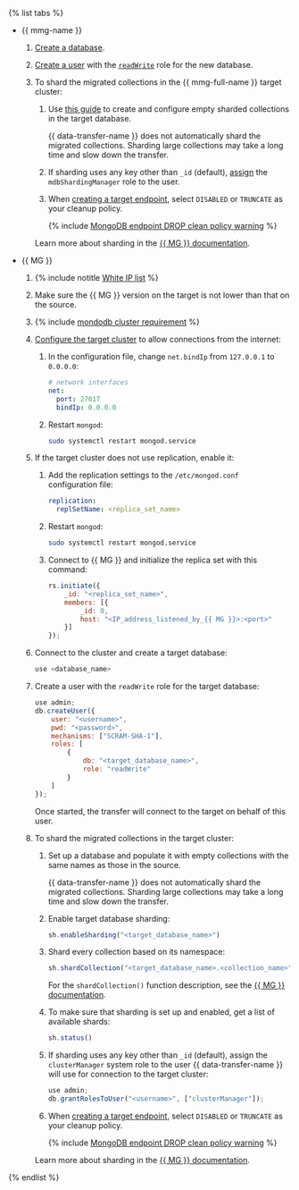 {% list tabs %}


- {{ mmg-name }}

    1. [Create a database](../../../../managed-mongodb/operations/databases.md#add-db).
    1. [Create a user](../../../../managed-mongodb/operations/cluster-users.md#adduser) with the [`readWrite`](../../../../managed-mongodb/concepts/users-and-roles.md#readWrite) role for the new database.
    1. To shard the migrated collections in the {{ mmg-full-name }} target cluster:
        1. Use [this guide](../../../../managed-mongodb/tutorials/sharding.md) to create and configure empty sharded collections in the target database.

           {{ data-transfer-name }} does not automatically shard the migrated collections. Sharding large collections may take a long time and slow down the transfer.

        1. If sharding uses any key other than `_id` (default), [assign](../../../../managed-mongodb/operations/cluster-users.md#updateuser) the `mdbShardingManager` role to the user.

        1. When [creating a target endpoint](../../../../data-transfer/operations/endpoint/target/mongodb.md), select `DISABLED` or `TRUNCATE` as your cleanup policy.

           {% include [MongoDB endpoint DROP clean policy warning](../../note-mongodb-clean-policy.md) %}

       Learn more about sharding in the [{{ MG }} documentation](https://docs.mongodb.com/manual/sharding/).


- {{ MG }}
    
    1. {% include notitle [White IP list](../../configure-white-ip.md) %}
    
    1. Make sure the {{ MG }} version on the target is not lower than that on the source.
    
    1. {% include [mondodb cluster requirement](../../mongodb-cluster-requirement.md) %}
    
    1. [Configure the target cluster](https://docs.mongodb.com/manual/core/security-mongodb-configuration/) to allow connections from the internet:

        1. In the configuration file, change `net.bindIp` from `127.0.0.1` to `0.0.0.0`:

            ```yaml
            # network interfaces
            net:
              port: 27017
              bindIp: 0.0.0.0
            ```

        1. Restart `mongod`:

            ```bash
            sudo systemctl restart mongod.service
            ```

    1. If the target cluster does not use replication, enable it:
        
        1. Add the replication settings to the `/etc/mongod.conf` configuration file:

            ```yaml
            replication:
              replSetName: <replica_set_name>
            ```

        1. Restart `mongod`:

            ```bash
            sudo systemctl restart mongod.service
            ```

        1. Connect to {{ MG }} and initialize the replica set with this command:

            ```javascript
            rs.initiate({
                _id: "<replica_set_name>",
                members: [{
                    _id: 0,
                    host: "<IP_address_listened_by_{{ MG }}>:<port>"
                }]
            });
            ```

    1. Connect to the cluster and create a target database:

        ```javascript
        use <database_name>
        ```
    
    1. Create a user with the `readWrite` role for the target database:
    
        ```javascript
        use admin;
        db.createUser({
            user: "<username>",
            pwd: "<password>",
            mechanisms: ["SCRAM-SHA-1"],
            roles: [
                {
                    db: "<target_database_name>",
                    role: "readWrite"
                }
            ]
        });
        ```
    
       Once started, the transfer will connect to the target on behalf of this user.
    
    1. To shard the migrated collections in the target cluster:
        
        1. Set up a database and populate it with empty collections with the same names as those in the source.
        
           {{ data-transfer-name }} does not automatically shard the migrated collections. Sharding large collections may take a long time and slow down the transfer.
        
        1. Enable target database sharding:
        
            ```javascript
            sh.enableSharding("<target_database_name>")
            ```
        
        1. Shard every collection based on its namespace:
        
            ```javascript
            sh.shardCollection("<target_database_name>.<collection_name>", { <field_name>: <1|"hashed">, ... });
            ```
        
           For the `shardCollection()` function description, see the [{{ MG }} documentation](https://docs.mongodb.com/manual/reference/method/sh.shardCollection/#mongodb-method-sh.shardCollection).
        
        1. To make sure that sharding is set up and enabled, get a list of available shards:
        
            ```javascript
            sh.status()
            ```
        
        1. If sharding uses any key other than `_id` (default), assign the `clusterManager` system role to the user {{ data-transfer-name }} will use for connection to the target cluster:
        
            ```javascript
            use admin;
            db.grantRolesToUser("<username>", ["clusterManager"]);
            ```
        
        1. When [creating a target endpoint](../../../../data-transfer/operations/endpoint/target/mongodb.md), select `DISABLED` or `TRUNCATE` as your cleanup policy.
        
           {% include [MongoDB endpoint DROP clean policy warning](../../note-mongodb-clean-policy.md) %}

       Learn more about sharding in the [{{ MG }} documentation](https://docs.mongodb.com/basics/sharding/).

{% endlist %}
